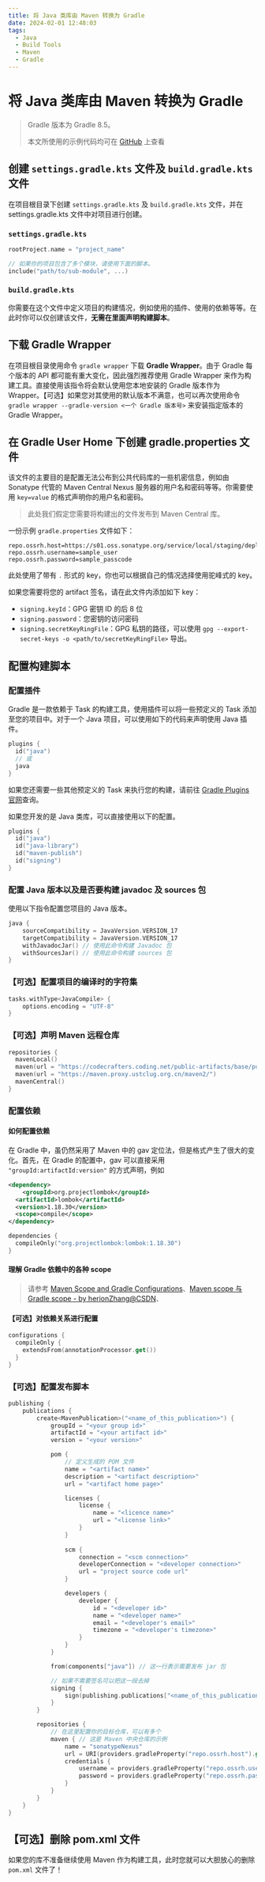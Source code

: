 ```yaml
---
title: 将 Java 类库由 Maven 转换为 Gradle
date: 2024-02-01 12:48:03
tags:
  - Java
  - Build Tools
  - Maven
  - Gradle
---
```

# 将 Java 类库由 Maven 转换为 Gradle

> Gradle 版本为 Gradle 8.5。
>
> 本文所使用的示例代码均可在 [GitHub](https://github.com/zihluwang/migrate-to-gradle-sample) 上查看

## 创建 `settings.gradle.kts` 文件及 `build.gradle.kts` 文件

在项目根目录下创建 `settings.gradle.kts` 及 `build.gradle.kts` 文件，并在 settings.gradle.kts 文件中对项目进行创建。

### `settings.gradle.kts`

```kotlin
rootProject.name = "project_name"

// 如果你的项目包含了多个模块，请使用下面的脚本。
include("path/to/sub-module", ...)
```

### `build.gradle.kts`

你需要在这个文件中定义项目的构建情况，例如使用的插件、使用的依赖等等。在此时你可以仅创建该文件，**无需在里面声明构建脚本**。

## 下载 Gradle Wrapper

在项目根目录使用命令 `gradle wrapper` 下载 **Gradle Wrapper**。由于 Gradle 每个版本的 API 都可能有重大变化，因此强烈推荐使用 Gradle Wrapper 来作为构建工具。直接使用该指令将会默认使用您本地安装的 Gradle 版本作为 Wrapper。【可选】如果您对其使用的默认版本不满意，也可以再次使用命令 `gradle wrapper --gradle-version <一个 Gradle 版本号>` 来安装指定版本的 Gradle Wrapper。

## 在 Gradle User Home 下创建 gradle.properties 文件

该文件的主要目的是配置无法公布到公共代码库的一些机密信息，例如由 Sonatype 代管的 Maven Central Nexus 服务器的用户名和密码等等。你需要使用 `key=value` 的格式声明你的用户名和密码。

> 此处我们假定您需要将构建出的文件发布到 Maven Central 库。

一份示例 `gradle.properties` 文件如下：

```properti
repo.ossrh.host=https://s01.oss.sonatype.org/service/local/staging/deploy/maven2/
repo.ossrh.username=sample_user
repo.ossrh.password=sample_passcode
```

此处使用了带有 `.` 形式的 key，你也可以根据自己的情况选择使用驼峰式的 key。

如果您需要将您的 artifact 签名，请在此文件内添加如下 key：

- `signing.keyId`：GPG 密钥 ID 的后 8 位
- `signing.password`：您密钥的访问密码
- `signing.secretKeyRingFile`：GPG 私钥的路径，可以使用 `gpg --export-secret-keys -o <path/to/secretKeyRingFile>` 导出。

## 配置构建脚本

### 配置插件

Gradle 是一款依赖于 Task 的构建工具，使用插件可以将一些预定义的 Task 添加至您的项目中。对于一个 Java 项目，可以使用如下的代码来声明使用 Java 插件。

```kotlin
plugins {
  id("java")
  // 或
  java
}
```

如果您还需要一些其他预定义的 Task 来执行您的构建，请前往 [Gradle Plugins 官网](https://plugins.gradle.org)查询。

如果您开发的是 Java 类库，可以直接使用以下的配置。

```kotlin
plugins {
  id("java")
  id("java-library")
  id("maven-publish")
  id("signing")
}
```

### 配置 Java 版本以及是否要构建 javadoc 及 sources 包

使用以下指令配置您项目的 Java 版本。

```kotlin
java {
    sourceCompatibility = JavaVersion.VERSION_17
    targetCompatibility = JavaVersion.VERSION_17
  	withJavadocJar() // 使用此命令构建 Javadoc 包
    withSourcesJar() // 使用此命令构建 sources 包
}
```

### 【可选】配置项目的编译时的字符集

```kotlin
tasks.withType<JavaCompile> {
    options.encoding = "UTF-8"
}
```

### 【可选】声明 Maven 远程仓库

```kotlin
repositories {
  mavenLocal()
  maven(url = "https://codecrafters.coding.net/public-artifacts/base/public/packages/")
  maven(url = "https://maven.proxy.ustclug.org.cn/maven2/")
  mavenCentral()
}
```

### 配置依赖

#### 如何配置依赖

在 Gradle 中，虽仍然采用了 Maven 中的 gav 定位法，但是格式产生了很大的变化。首先，在 Gradle 的配置中，gav 可以直接采用 `"groupId:artifactId:version"` 的方式声明，例如

```xml
<dependency>
	<groupId>org.projectlombok</groupId>
  <artifactId>lombok</artifactId>
  <version>1.18.30</version>
  <scope>compile</scope>
</dependency>
```

```kotlin
dependencies {
  compileOnly("org.projectlombok:lombok:1.18.30")
}
```

#### 理解 Gradle 依赖中的各种 scope

>  请参考 [Maven Scope and Gradle Configurations](https://reflectoring.io/maven-scopes-gradle-configurations)、[Maven scope 与 Gradle scope - by herionZhang@CSDN](https://blog.csdn.net/zh452647457/article/details/108772045)、

#### 【可选】对依赖关系进行配置

```kotlin
configurations {
  compileOnly {
    extendsFrom(annotationProcessor.get())
  }
}
```

### 【可选】配置发布脚本

```kotlin
publishing {
    publications {
        create<MavenPublication>("<name_of_this_publication>") {
            groupId = "<your group id>"
            artifactId = "<your artifact id>"
            version = "<your version>"

            pom {
                // 定义生成的 POM 文件
                name = "<artifact name>"
                description = "<artifact description>"
                url = "<artifact home page>"

                licenses {
                    license {
                        name = "<licence name>"
                        url = "<license link>"
                    }
                }
                
                scm {
                    connection = "<scm connection>"
                    developerConnection = "<developer connection>"
                    url = "project source code url"
                }

                developers {
                    developer {
                        id = "<developer id>"
                        name = "<developer name>"
                        email = "<developer's email>"
                        timezone = "<developer's timezone>"
                    }
                }
            }

            from(components["java"]) // 这一行表示需要发布 jar 包

            // 如果不需要签名可以把这一段去掉
            signing {
                sign(publishing.publications["<name_of_this_publication>"])
            }
        }

        repositories {
            // 在这里配置你的目标仓库，可以有多个
            maven { // 这是 Maven 中央仓库的示例
                name = "sonatypeNexus"
                url = URI(providers.gradleProperty("repo.ossrh.host").get())
                credentials {
                    username = providers.gradleProperty("repo.ossrh.username").get()
                    password = providers.gradleProperty("repo.ossrh.password").get()
                }
            }
        }
    }
}
```

## 【可选】删除 pom.xml 文件

如果您的库不准备继续使用 Maven 作为构建工具，此时您就可以大胆放心的删除 `pom.xml` 文件了！
